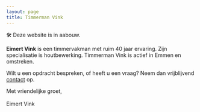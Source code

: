 ```yaml
---
layout: page
title: Timmerman Vink
---
```

🛠️ Deze website is in aabouw.

**Eimert Vink** is een timmervakman met ruim 40 jaar ervaring. Zijn specialisatie is houtbewerking. Timmerman Vink is actief in Emmen en omstreken. 

Wilt u een opdracht bespreken, of heeft u een vraag? Neem dan vrijblijvend [contact](/contact) op.

Met vriendelijke groet,
<br>
<br>
Eimert Vink


